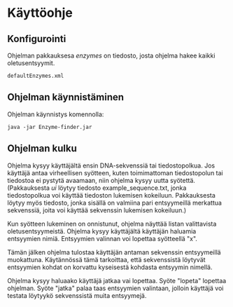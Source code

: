 # Käyttöohje

## Konfigurointi
Ohjelman pakkauksesa _enzymes_ on tiedosto, josta ohjelma hakee kaikki oletusentsyymit. 

```
defaultEnzymes.xml

```
## Ohjelman käynnistäminen
Ohjelman käynnistys komennolla:
```
java -jar Enzyme-finder.jar
```
## Ohjelman kulku

Ohjelma kysyy käyttäjältä ensin DNA-sekvenssiä tai tiedostopolkua. Jos käyttäjä antaa virheellisen syötteen, kuten toimimattoman tiedostopolun tai tiedostoa ei pystytä avaamaan, niin ohjelma kysyy uutta syötettä. 
(Pakkauksesta _ui_ löytyy tiedosto example_sequence.txt, jonka tiedostopolkua voi käyttää tiedoston lukemisen kokeiluun. Pakkauksesta löytyy myös tiedosto, jonka sisällä on valmiina pari entsyymeillä merkattua sekvenssiä, joita voi käyttää sekvenssin lukemisen kokeiluun.)

Kun syötteen lukeminen on onnistunut, ohjelma näyttää listan valittavista oletusentsyymeistä. 
Ohjelma kysyy käyttäjältä käyttäjän haluamia entsyymien nimiä. Entsyymien valinnan voi lopettaa syötteellä "x". 

Tämän jälken ohjelma tulostaa käyttäjän antaman sekvenssin entsyymeillä muokattuna. Käytännössä tämä tarkoittaa, että sekvenssistä löytyvät entsyymien kohdat on korvattu kyseisestä kohdasta entsyymin nimellä. 

Ohjelma kysyy haluaako käyttäjä jatkaa vai lopettaa. Syöte "lopeta" lopettaa ohjelman. Syöte "jatka" palaa taas entsyymien valintaan, jolloin käyttäjä voi testata löytyykö sekvenssistä muita entsyymejä.
